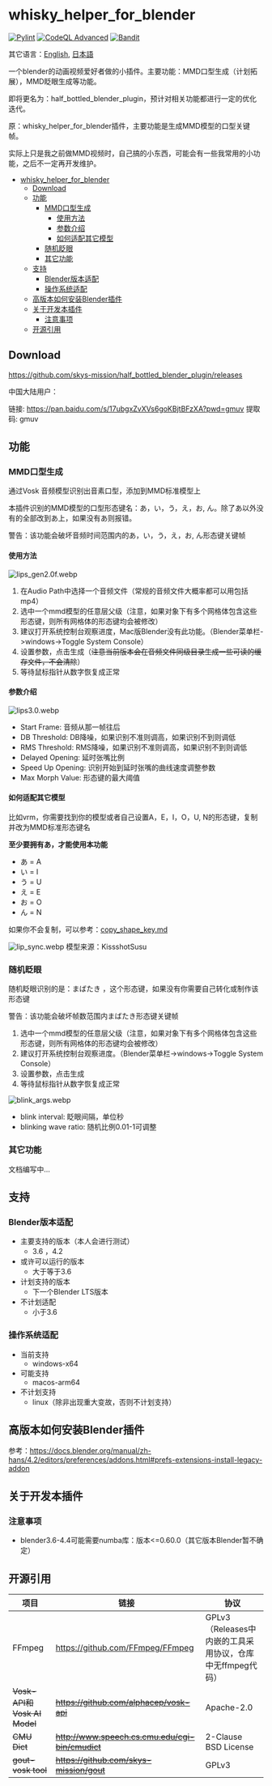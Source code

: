 # whisky_helper_for_blender

[![Pylint](https://github.com/skys-mission/whisky_helper_for_blender/actions/workflows/pylint.yml/badge.svg?branch=main)](https://github.com/skys-mission/whisky_helper_for_blender/actions/workflows/pylint.yml)
[![CodeQL Advanced](https://github.com/skys-mission/whisky_helper_for_blender/actions/workflows/codeql.yml/badge.svg?branch=main)](https://github.com/skys-mission/whisky_helper_for_blender/actions/workflows/codeql.yml)
[![Bandit](https://github.com/skys-mission/whisky_helper_for_blender/actions/workflows/bandit.yml/badge.svg)](https://github.com/skys-mission/whisky_helper_for_blender/actions/workflows/bandit.yml)

其它语言：[English](README.md), [日本語](README_ja.md)

一个blender的动画视频爱好者做的小插件。主要功能：MMD口型生成（计划拓展），MMD眨眼生成等功能。

即将更名为：half_bottled_blender_plugin，预计对相关功能都进行一定的优化迭代。

原：whisky_helper_for_blender插件，主要功能是生成MMD模型的口型关键帧。

实际上只是我之前做MMD视频时，自己搞的小东西，可能会有一些我常用的小功能，之后不一定再开发维护。

<!-- TOC -->
* [whisky_helper_for_blender](#whisky_helper_for_blender)
  * [Download](#download)
  * [功能](#功能)
    * [MMD口型生成](#mmd口型生成)
      * [使用方法](#使用方法)
      * [参数介绍](#参数介绍)
      * [如何适配其它模型](#如何适配其它模型)
    * [随机眨眼](#随机眨眼)
    * [其它功能](#其它功能)
  * [支持](#支持)
    * [Blender版本适配](#blender版本适配)
    * [操作系统适配](#操作系统适配)
  * [高版本如何安装Blender插件](#高版本如何安装blender插件)
  * [关于开发本插件](#关于开发本插件)
    * [注意事项](#注意事项)
  * [开源引用](#开源引用)
<!-- TOC -->

## Download

https://github.com/skys-mission/half_bottled_blender_plugin/releases

中国大陆用户：

链接: https://pan.baidu.com/s/17ubgxZvXVs6goKBjtBFzXA?pwd=gmuv 提取码: gmuv 

## 功能

### MMD口型生成

通过Vosk 音频模型识别出音素口型，添加到MMD标准模型上

本插件识别的MMD模型的口型形态键名：あ，い，う，え，お, ん。除了あ以外没有的全部改到あ上，如果没有あ则报错。

警告：该功能会破坏音频时间范围内的あ，い，う，え，お, ん形态键关键帧


#### 使用方法

![lips_gen2.0f.webp](.img/lips_gen2.0f.webp)

1. 在Audio Path中选择一个音频文件（常规的音频文件大概率都可以用包括mp4）
2. 选中一个mmd模型的任意层父级（注意，如果对象下有多个网格体包含这些形态键，则所有网格体的形态键均会被修改）
3. 建议打开系统控制台观察进度，Mac版Blender没有此功能。（Blender菜单栏->windows->Toggle System Console）
4. 设置参数，点击生成（~~注意当前版本会在音频文件同级目录生成一些可读的缓存文件，不会清除~~）
5. 等待鼠标指针从数字恢复成正常

#### 参数介绍

![lips3.0.webp](.img/lips3.0.webp)

- Start Frame: 音频从那一帧往后
- DB Threshold: DB降噪，如果识别不准则调高，如果识别不到则调低
- RMS Threshold: RMS降噪，如果识别不准则调高，如果识别不到则调低
- Delayed Opening: 延时张嘴比例
- Speed Up Opening: 识别开始到延时张嘴的曲线速度调整参数
- Max Morph Value: 形态键的最大阈值

#### 如何适配其它模型

比如vrm，你需要找到你的模型或者自己设置A，E，I，O，U, N的形态键，复制并改为MMD标准形态键名

**至少要拥有あ，才能使用本功能**

- あ = A
- い = I
- う = U
- え = E
- お = O
- ん = N

如果你不会复制，可以参考：[copy_shape_key.md](docs/copy_shape_key.md)

![lip_sync.webp](.img/lip_sync.webp)
模型来源：KissshotSusu

### 随机眨眼

随机眨眼识别的是：まばたき ，这个形态键，如果没有你需要自己转化或制作该形态键

警告：该功能会破坏帧数范围内まばたき形态键关键帧

1. 选中一个mmd模型的任意层父级（注意，如果对象下有多个网格体包含这些形态键，则所有网格体的形态键均会被修改）
2. 建议打开系统控制台观察进度。（Blender菜单栏->windows->Toggle System Console）
3. 设置参数，点击生成
4. 等待鼠标指针从数字恢复成正常

![blink_args.webp](.img/blink_args.webp)

- blink interval: 眨眼间隔，单位秒
- blinking wave ratio: 随机比例0.01-1可调整

### 其它功能

文档编写中...

## 支持

### Blender版本适配

- 主要支持的版本（本人会进行测试）
    - 3.6 ，4.2
- 或许可以运行的版本
    - 大于等于3.6
- 计划支持的版本
    - 下一个Blender LTS版本
- 不计划适配
    - 小于3.6

### 操作系统适配

- 当前支持
    - windows-x64
- 可能支持
    - macos-arm64
- 不计划支持
    - linux（除非出现重大变故，否则不计划支持）

## 高版本如何安装Blender插件

参考：https://docs.blender.org/manual/zh-hans/4.2/editors/preferences/addons.html#prefs-extensions-install-legacy-addon

## 关于开发本插件

### 注意事项

- blender3.6-4.4可能需要numba库：版本<=0.60.0（其它版本Blender暂不确定）

## 开源引用

| 项目                         | 链接                                               | 协议                                     |
|----------------------------|--------------------------------------------------|----------------------------------------|
| FFmpeg                     | https://github.com/FFmpeg/FFmpeg                 | GPLv3（Releases中内嵌的工具采用协议，仓库中无ffmpeg代码） |
| ~~Vosk-API和Vosk AI Model~~ | ~~https://github.com/alphacep/vosk-api~~         | Apache-2.0                             |
| ~~CMU Dict~~               | ~~http://www.speech.cs.cmu.edu/cgi-bin/cmudict~~ | 2-Clause BSD License                   |
| ~~gout-vosk tool~~         | ~~https://github.com/skys-mission/gout~~         | GPLv3                                  |
